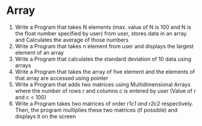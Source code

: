 # Array

1) Write a Program that takes N elements (max. value of N is 100 and N is the float number specified by user) from user, stores data in an array and Calculates the average of those numbers
2) Write a Program that takes n element from user and displays the largest element of an array
3) Write a Program that calculates the standard deviation of 10 data using arrays
4) Write a Program that takes the array of five element and the elements of that array are accessed using pointer
5) Write a Program that adds two matrices using Multidimensional Arrays where the number of rows r and columns c is entered by user (Value of r and c < 100)
6) Write a Program takes two matrices of order r1*c1 and r2*c2 respectively. Then, the program multiplies these two matrices (if possible) and displays it on the screen
